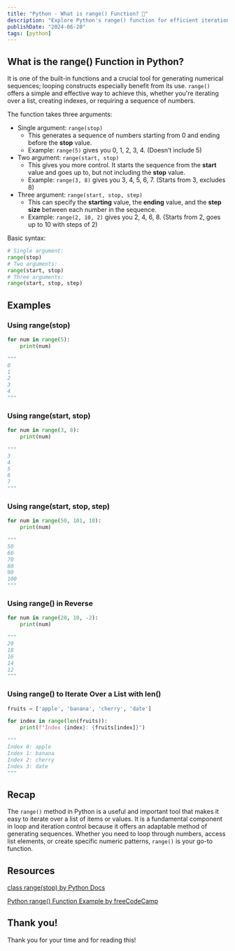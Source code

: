 ```yaml
---
title: "Python - What is range() Function? 🤔"
description: "Explore Python's range() function for efficient iteration and sequence generation. Perfect for looping numbers, accessing lists, and creating patterns."
publishDate: "2024-06-20"
tags: [python]
---
```


## What is the range() Function in Python?

It is one of the built-in functions and a crucial tool for generating numerical sequences; looping constructs especially benefit from its use. `range()` offers a simple and effective way to achieve this, whether you're iterating over a list, creating indexes, or requiring a sequence of numbers.

The function takes three arguments:

- Single argument: `range(stop)`
  - This generates a sequence of numbers starting from 0 and ending before the **stop** value.
  - Example: `range(5)` gives you 0, 1, 2, 3, 4. (Doesn’t include 5)
- Two argument: `range(start, stop)`
  - This gives you more control. It starts the sequence from the **start** value and goes up to, but not including the **stop** value.
  - Example: `range(3, 8)` gives you 3, 4, 5, 6, 7. (Starts from 3, excludes 8)
- Three argument: `range(start, stop, step)`
  - This can specify the **starting** value, the **ending** value, and the **step size** between each number in the sequence.
  - Example: `range(2, 10, 2)` gives you 2, 4, 6, 8. (Starts from 2, goes up to 10 with steps of 2)

Basic syntax:

```python
# Single argument:
range(stop)
# Two arguments:
range(start, stop)
# Three arguments:
range(start, stop, step)
```

## Examples

### Using range(stop)

```python
for num in range(5):
	print(num)

"""
0
1
2
3
4
"""
```

### Using range(start, stop)

```python
for num in range(3, 8):
	print(num)

"""
3
4
5
6
7
"""
```

### Using range(start, stop, step)

```python
for num in range(50, 101, 10):
	print(num)

"""
50
60
70
80
90
100
"""
```

### Using range() in Reverse

```python
for num in range(20, 10, -2):
	print(num)

"""
20
18
16
14
12
"""
```

### Using range() to Iterate Over a List with len()

```python
fruits = ['apple', 'banana', 'cherry', 'date']

for index in range(len(fruits)):
    print(f"Index {index}: {fruits[index]}")

"""
Index 0: apple
Index 1: banana
Index 2: cherry
Index 3: date
"""
```

## Recap

The `range()` method in Python is a useful and important tool that makes it easy to iterate over a list of items or values. It is a fundamental component in loop and iteration control because it offers an adaptable method of generating sequences. Whether you need to loop through numbers, access list elements, or create specific numeric patterns, `range()` is your go-to function.

## Resources

[class range(stop) by Python Docs](https://docs.python.org/3/library/functions.html#func-range)

[Python range() Function Example by freeCodeCamp](https://www.freecodecamp.org/news/python-range-function-example/)

## Thank you!

Thank you for your time and for reading this!
